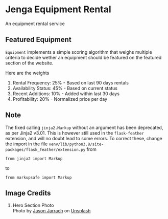 # Jenga Equipment Rental
An equipment rental service

## Featured Equipment
`Equipment` implements a simple scoring algorithm that weighs multiple criteria to decide wether an equipment should be featured on the featured section of the website.

Here are the weights
1. Rental Frequency: 25% - Based on last 90 days rentals
2. Availability Status: 45% - Based on current status
3. Recent Additions: 10% - Added within last 30 days
4. Profitability: 20% - Normalized price per day

## Note
The fixed calling `jinja2.Markup` without an argument has been deprecated, as per Jinja2 v3.01.
This is however still used in the `flask-feather` extension, and will no doubt lead to some errors. To correct these, change the import in the file `venv/lib/python3.8/site-packages/flask_feather/extension.py` from
```(python)
from jinja2 import Markup
```
to
```(python)
from markupsafe import Markup
```

## Image Credits
1. Hero Section Photo <br>
Photo by <a href="https://unsplash.com/@jasonjarr?utm_content=creditCopyText&utm_medium=referral&utm_source=unsplash">Jason Jarrach</a> on <a href="https://unsplash.com/photos/orange-and-black-heavy-equipment-on-brown-sand-7deCnQFcrUw?utm_content=creditCopyText&utm_medium=referral&utm_source=unsplash">Unsplash</a>
      